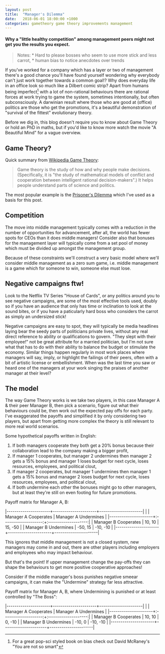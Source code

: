 ```yaml
---
layout: post
title:  "Manager's Dilemma"
date:   2018-06-01 18:00:00 +1000
categories: gametheory game theory improvements management
---
```

#### Why a "little healthy competition" among management peers might not get you the results you expect.

> Notes:
    * Hard to please bosses who seem to use more stick and less carrot,
    * human bias to notice anecdotes over trends

If you've worked for a company which has a layer or two of management there's a good chance you'll have found yourself wondering why everybody can't just work together towards a common goal!? Why does everyday life in an office look so much like a Dilbert comic strip? Apart from humans being imperfect[^1] with a lot of non-rational behaviours there are rational forces at work trying to game the system, sometimes intentionally, but often subconsciously. A darwinian result where those who are good at (office) politics are those who get the promotions, it's a beautiful demonstration of "survival of the fittest" evolutionary theory.

Before we dig in, this blog doesn't require you to know about Game Theory or hold an PhD in maths, but if you'd like to know more watch the movie "A Beautiful Mind" for a vague overview.

## Game Theory?

Quick summary from [Wikipedia Game Theory][wikipedia]:
> Game theory is the study of how and why people make decisions. (Specifically, it is "the study of mathematical models of conflict and cooperation between intelligent rational decision-makers".) It helps people understand parts of science and politics.

The most popular example is the [Prisoner's Dilemma][prisoners-dilemma] which I've used as a basis for this post.

## Competition

The move into middle management typically comes with a reduction in the number of opportunities for advancement, after all, the world has fewer spots for CEOs than it does middle managers! Consider also that bonuses for the management layer will typically come from a set pool of money which must be divided up amongst the management group.

Because of these constraints we'll construct a very basic model where we'll consider middle management as a zero sum game, i.e. middle management is a game which for someone to win, someone else must lose.

## Negative campaigns ftw!

Look to the Netflix TV Series "House of Cards", or any politics around you to see negative campaigns, are some of the most effective tools used, doubly so if you have an audience that only has time or inclination to look at the sound bites, or if you have a paticularly hard boss who considers the carrot as simply an undersized stick!

Negative campaigns are easy to spot, they will typically be media headlines laying bear the seedy parts of politicians private lives, without any real direct reference to ability or qualifications to govern. "They slept with their employee!" not be great attribute for a married politician, but I'm not sure what that has to do with their ability to balance the budget or stimulate the economy. Similar things happen regularly in most work places where managers will say, imply, or highlight the failings of their peers, often with a bit of artistic license or embellishment. When was the last time you saw or heard one of the managers at your work singing the praises of another manager at their level?

## The model

The way Game Theory works is we take two players, in this case Manager A & their peer Manager B, then pick a scenario, figure out what their behaviours could be, then work out the expected pay offs for each party. I've exaggerated the payoffs and simplified it by only considering two players, but apart from getting more complex the theory is still relevant to more real world scenarios.

Some hypothetical payoffs written in English:
1. If both managers cooperate they both get a 20% bonus because their collaboration lead to the company making a bigger profit,
2. If manager 1 cooperates, but manager 2 undermines then manager 2 gets a 15% bonus and manager 1 loses budget for next cycle, loses resources, employees, and political clout,
3. If manager 2 cooperates, but manager 1 undermines then manager 1 gets a 15% bonus and manager 2 loses budget for next cycle, loses resources, employees, and political clout,
4. If both undermine each other the bonuses might go to other managers, but at least they're still on even footing for future promotions.

Payoff matrix for Manager A, B:

|----------------------+----------------------+----------------------|
|                      | Manager A Cooperates | Manager A Undermines |
|----------------------+:--------------------:+:--------------------:|
| Manager B Cooperates |        10, 10        |         15, -50      |
| Manager B Undermines |       -50, 15        |        -10, -10      |
|----------------------+----------------------+----------------------|


This ignores that middle management is not a closed system, new managers may come in and out, there are other players including employers and employees who may impact behaviour.

But that's the point! If upper management change the pay-offs they can shape the behaviours to get more positive cooperative approaches!

Consider if the middle manager's boss punishes negative smeear campaigns, it can make the "Undermine" strategy far less attractive.

Payoff matrix for Manager A, B, where Undermining is punished or at least controlled by "The Boss":

|----------------------+----------------------+----------------------|
|                      | Manager A Cooperates | Manager A Undermines |
|----------------------+:--------------------:+:--------------------:|
| Manager B Cooperates |        10, 10        |          0, -10      |
| Manager B Undermines |       -10,  0        |        -10, -10      |
|----------------------+----------------------+----------------------|


[prisoners-dilemma]: https://en.wikipedia.org/wiki/Prisoner's_dilemma#Strategy_for_the_prisoner's_dilemma
[you-are-not-so-smart]: https://www.goodreads.com/book/show/11709037-you-are-not-so-smart
[wikipedia]: https://simple.wikipedia.org/wiki/Game_theory

[^1]: For a great pop-sci styled book on bias check out David McRaney's "You are not so smart"

<style>
table{
    border-collapse: collapse;
    border-spacing: 0;
    border:2px solid #000000;
}

th{
    border:2px solid #000000;
}

td{
    border:1px solid #000000;
}
</style>

